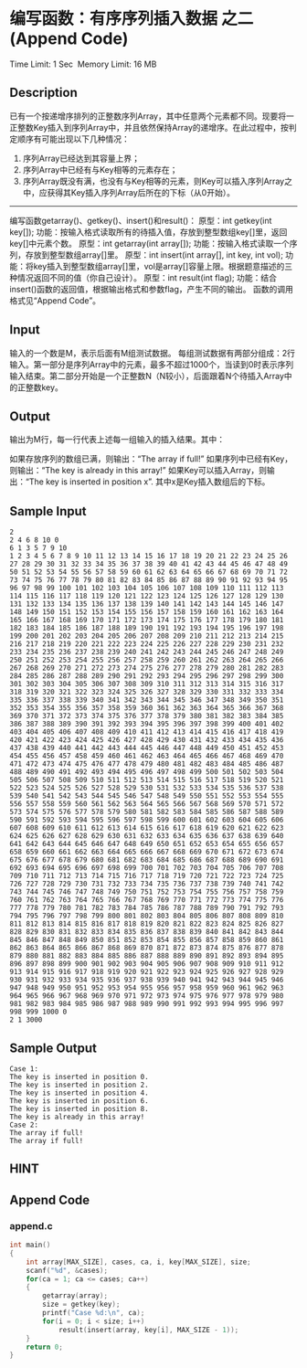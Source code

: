 # 编写函数：有序序列插入数据 之二 (Append Code)
Time Limit: 1 Sec  Memory Limit: 16 MB


## Description

已有一个按递增序排列的正整数序列Array，其中任意两个元素都不同。现要将一正整数Key插入到序列Array中，并且依然保持Array的递增序。在此过程中，按判定顺序有可能出现以下几种情况：

1. 序列Array已经达到其容量上界；
2. 序列Array中已经有与Key相等的元素存在；
3. 序列Array既没有满，也没有与Key相等的元素，则Key可以插入序列Array之中，应获得其Key插入序列Array后所在的下标（从0开始）。
-----------------------------------------------------------------------------
编写函数getarray()、getkey()、insert()和result()：
原型：int getkey(int key[]);
功能：按输入格式读取所有的待插入值，存放到整型数组key[]里，返回key[]中元素个数。
原型：int getarray(int array[]);
功能：按输入格式读取一个序列，存放到整型数组array[]里。
原型：int insert(int array[], int key, int vol);
功能：将key插入到整型数组array[]里，vol是array[]容量上限。根据题意描述的三种情况返回不同的值（你自己设计）。
原型：int result(int flag);
功能：结合insert()函数的返回值，根据输出格式和参数flag，产生不同的输出。
函数的调用格式见“Append Code”。



## Input

输入的一个数是M，表示后面有M组测试数据。
每组测试数据有两部分组成：2行输入。第一部分是序列Array中的元素，最多不超过1000个，当读到0时表示序列输入结束。第二部分开始是一个正整数N（N较小），后面跟着N个待插入Array中的正整数key。


## Output

输出为M行，每一行代表上述每一组输入的插入结果。其中：

如果存放序列的数组已满，则输出：“The array if full!”
如果序列中已经有Key，则输出：“The key is already in this array!”
如果Key可以插入Array，则输出：“The key  is inserted in position x”. 其中x是Key插入数组后的下标。



## Sample Input
```
2
2 4 6 8 10 0
6 1 3 5 7 9 10
1 2 3 4 5 6 7 8 9 10 11 12 13 14 15 16 17 18 19 20 21 22 23 24 25 26 27 28 29 30 31 32 33 34 35 36 37 38 39 40 41 42 43 44 45 46 47 48 49 50 51 52 53 54 55 56 57 58 59 60 61 62 63 64 65 66 67 68 69 70 71 72 73 74 75 76 77 78 79 80 81 82 83 84 85 86 87 88 89 90 91 92 93 94 95 96 97 98 99 100 101 102 103 104 105 106 107 108 109 110 111 112 113 114 115 116 117 118 119 120 121 122 123 124 125 126 127 128 129 130 131 132 133 134 135 136 137 138 139 140 141 142 143 144 145 146 147 148 149 150 151 152 153 154 155 156 157 158 159 160 161 162 163 164 165 166 167 168 169 170 171 172 173 174 175 176 177 178 179 180 181 182 183 184 185 186 187 188 189 190 191 192 193 194 195 196 197 198 199 200 201 202 203 204 205 206 207 208 209 210 211 212 213 214 215 216 217 218 219 220 221 222 223 224 225 226 227 228 229 230 231 232 233 234 235 236 237 238 239 240 241 242 243 244 245 246 247 248 249 250 251 252 253 254 255 256 257 258 259 260 261 262 263 264 265 266 267 268 269 270 271 272 273 274 275 276 277 278 279 280 281 282 283 284 285 286 287 288 289 290 291 292 293 294 295 296 297 298 299 300 301 302 303 304 305 306 307 308 309 310 311 312 313 314 315 316 317 318 319 320 321 322 323 324 325 326 327 328 329 330 331 332 333 334 335 336 337 338 339 340 341 342 343 344 345 346 347 348 349 350 351 352 353 354 355 356 357 358 359 360 361 362 363 364 365 366 367 368 369 370 371 372 373 374 375 376 377 378 379 380 381 382 383 384 385 386 387 388 389 390 391 392 393 394 395 396 397 398 399 400 401 402 403 404 405 406 407 408 409 410 411 412 413 414 415 416 417 418 419 420 421 422 423 424 425 426 427 428 429 430 431 432 433 434 435 436 437 438 439 440 441 442 443 444 445 446 447 448 449 450 451 452 453 454 455 456 457 458 459 460 461 462 463 464 465 466 467 468 469 470 471 472 473 474 475 476 477 478 479 480 481 482 483 484 485 486 487 488 489 490 491 492 493 494 495 496 497 498 499 500 501 502 503 504 505 506 507 508 509 510 511 512 513 514 515 516 517 518 519 520 521 522 523 524 525 526 527 528 529 530 531 532 533 534 535 536 537 538 539 540 541 542 543 544 545 546 547 548 549 550 551 552 553 554 555 556 557 558 559 560 561 562 563 564 565 566 567 568 569 570 571 572 573 574 575 576 577 578 579 580 581 582 583 584 585 586 587 588 589 590 591 592 593 594 595 596 597 598 599 600 601 602 603 604 605 606 607 608 609 610 611 612 613 614 615 616 617 618 619 620 621 622 623 624 625 626 627 628 629 630 631 632 633 634 635 636 637 638 639 640 641 642 643 644 645 646 647 648 649 650 651 652 653 654 655 656 657 658 659 660 661 662 663 664 665 666 667 668 669 670 671 672 673 674 675 676 677 678 679 680 681 682 683 684 685 686 687 688 689 690 691 692 693 694 695 696 697 698 699 700 701 702 703 704 705 706 707 708 709 710 711 712 713 714 715 716 717 718 719 720 721 722 723 724 725 726 727 728 729 730 731 732 733 734 735 736 737 738 739 740 741 742 743 744 745 746 747 748 749 750 751 752 753 754 755 756 757 758 759 760 761 762 763 764 765 766 767 768 769 770 771 772 773 774 775 776 777 778 779 780 781 782 783 784 785 786 787 788 789 790 791 792 793 794 795 796 797 798 799 800 801 802 803 804 805 806 807 808 809 810 811 812 813 814 815 816 817 818 819 820 821 822 823 824 825 826 827 828 829 830 831 832 833 834 835 836 837 838 839 840 841 842 843 844 845 846 847 848 849 850 851 852 853 854 855 856 857 858 859 860 861 862 863 864 865 866 867 868 869 870 871 872 873 874 875 876 877 878 879 880 881 882 883 884 885 886 887 888 889 890 891 892 893 894 895 896 897 898 899 900 901 902 903 904 905 906 907 908 909 910 911 912 913 914 915 916 917 918 919 920 921 922 923 924 925 926 927 928 929 930 931 932 933 934 935 936 937 938 939 940 941 942 943 944 945 946 947 948 949 950 951 952 953 954 955 956 957 958 959 960 961 962 963 964 965 966 967 968 969 970 971 972 973 974 975 976 977 978 979 980 981 982 983 984 985 986 987 988 989 990 991 992 993 994 995 996 997 998 999 1000 0
2 1 3000
```
## Sample Output
```
Case 1:
The key is inserted in position 0.
The key is inserted in position 2.
The key is inserted in position 4.
The key is inserted in position 6.
The key is inserted in position 8.
The key is already in this array!
Case 2:
The array if full!
The array if full!
```

## HINT


## Append Code
### append.c
```c
int main()
{
    int array[MAX_SIZE], cases, ca, i, key[MAX_SIZE], size;
    scanf("%d", &cases);
    for(ca = 1; ca <= cases; ca++)
    {
        getarray(array);
        size = getkey(key);
        printf("Case %d:\n", ca);
        for(i = 0; i < size; i++)
            result(insert(array, key[i], MAX_SIZE - 1));
    }
    return 0;
}

```
